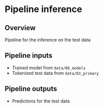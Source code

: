 # Pipeline inference


## Overview

Pipeline for the inference on the test data

## Pipeline inputs

- Trained model from `data/06_models`
- Tokenized test data from `data/03_primary`

## Pipeline outputs

- Predictions for the test data
